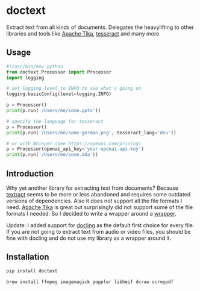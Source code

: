 # doctext

Extract text from all kinds of documents.
Delegates the heavylifting to other libraries and tools like [Apache Tika](https://tika.apache.org/), [tesseract](https://github.com/tesseract-ocr/tesseract) and many more.

## Usage
    
 ```python
#!/usr/bin/env python
from doctext.Processor import Processor
import logging

# set logging level to INFO to see what's going on
logging.basicConfig(level=logging.INFO)

p = Processor()
print(p.run('/Users/me/some.pptx'))

# specify the language for tesseract
p = Processor()
print(p.run('/Users/me/some-german.png', tesseract_lang='deu'))

# or with Whisper (see https://openai.com/pricing)
p = Processor(openai_api_key='your-openai-api-key')
print(p.run('/Users/me/some.m4a'))
```

## Introduction

Why yet another library for extracting text from documents?
Because [textract](https://github.com/deanmalmgren/textract) seems to be more or less abandoned and requires some outdated versions of dependencies. Also it does not support all the file formats I need. [Apache Tika](https://tika.apache.org/) is great but surprisingly did not support some of the file formats I needed. So I decided to write a wrapper around a [wrapper](https://github.com/chrismattmann/tika-python).

Update: I added support for [docling](https://github.com/DS4SD/docling) as the default first choice for every file. If you are not going to extract text from audio or video files, you should be fine with docling and do not use my library as a wrapper around it. 

## Installation

```bash
pip install doctext
```

```bash
brew install ffmpeg imagemagick poppler libheif dcraw ocrmypdf
```